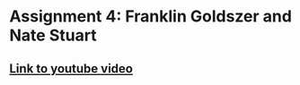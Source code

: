 # Assignment 4: Franklin Goldszer and Nate Stuart

## [Link to youtube video](https://youtu.be/qSnmL0j6Kp0)
